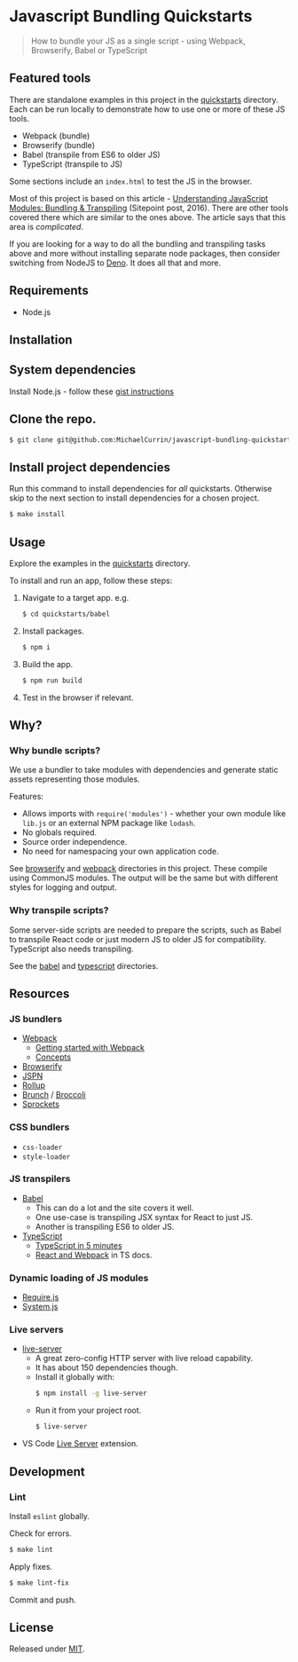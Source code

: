 # Javascript Bundling Quickstarts
> How to bundle your JS as a single script - using Webpack, Browserify, Babel or TypeScript


## Featured tools

There are standalone examples in this project in the [quickstarts](/quickstarts/) directory. Each can be run locally to demonstrate how to use one or more of these JS tools.

- Webpack (bundle)
- Browserify (bundle)
- Babel (transpile from ES6 to older JS)
- TypeScript (transpile to JS)

Some sections include an `index.html` to test the JS in the browser.

Most of this project is based on this article - [Understanding JavaScript Modules: Bundling & Transpiling](https://www.sitepoint.com/javascript-modules-bundling-transpiling/) (Sitepoint post, 2016). There are other tools covered there which are similar to the ones above. The article says that this area is _complicated_.

If you are looking for a way to do all the bundling and transpiling tasks above and more without installing separate node packages, then consider switching from NodeJS to [Deno](https://github.com/MichaelCurrin/dev-cheatsheets/tree/master/cheatsheets/javascript/deno/). It does all that and more.


## Requirements

- Node.js


## Installation

## System dependencies

Install Node.js - follow these [gist instructions](https://gist.github.com/MichaelCurrin/aa1fc56419a355972b96bce23f3bccba)

## Clone the repo.

```sh
$ git clone git@github.com:MichaelCurrin/javascript-bundling-quickstarts.git
```

## Install project dependencies

Run this command to install dependencies for _all_ quickstarts. Otherwise skip to the next section to install dependencies for a chosen project.

```sh
$ make install
```

## Usage

Explore the examples in the [quickstarts](/quickstarts/) directory.

To install and run an app, follow these steps:


1. Navigate to a target app. e.g.
    ```sh
    $ cd quickstarts/babel
    ```
2. Install packages.
    ```sh
    $ npm i
    ```
3. Build the app.
    ```sh
    $ npm run build
    ```
4. Test in the browser if relevant.


## Why?

### Why bundle scripts?

We use a bundler to take modules with dependencies and generate static assets representing those modules.

Features:

- Allows imports with `require('modules')` - whether your own module like `lib.js` or an external NPM package like `lodash`.
- No globals required.
- Source order independence.
- No need for namespacing your own application code.

See [browserify](/quickstarts/browserify/) and [webpack](/quickstarts/webpack/) directories in this project. These compile using CommonJS modules. The output will be the same but with different styles for logging and output.


### Why transpile scripts?

Some server-side scripts are needed to prepare the scripts, such as Babel to transpile React code or just modern JS to older JS for compatibility. TypeScript also needs transpiling.

See the [babel](/quickstarts/babel/) and [typescript](/quickstarts/typescript) directories.


## Resources

### JS bundlers

- [Webpack](http://webpack.github.io/)
    - [Getting started with Webpack](webpack.github.io/docs/tutorials/getting-started/)
    - [Concepts](https://webpack.js.org/concepts)
- [Browserify](http://browserify.org/)
- [JSPN](http://jspm.io/)
- [Rollup](http://rollupjs.org/)
- [Brunch](http://brunch.io/) / [Broccoli](http://broccolijs.com/)
- [Sprockets](https://github.com/rails/sprockets)

### CSS bundlers

- `css-loader`
- `style-loader`

### JS transpilers

- [Babel](https://babeljs.io/)
    - This can do a lot and the site covers it well.
    - One use-case is transpiling JSX syntax for React to just JS.
    - Another is transpiling ES6 to older JS.
- [TypeScript](http://www.typescriptlang.org/)
    - [TypeScript in 5 minutes](https://www.typescriptlang.org/docs/handbook/typescript-in-5-minutes.html)
    - [React and Webpack](https://www.typescriptlang.org/docs/handbook/react-&-webpack.html) in TS docs.

### Dynamic loading of JS modules

- [Require.js](https://requirejs.org)
- [System.js](https://github.com/systemjs/systemjs)

### Live servers

- [live-server](https://www.npmjs.com/package/live-server)
    - A great zero-config HTTP server with live reload capability.
    - It has about 150 dependencies though.
    - Install it globally with:
        ```sh
        $ npm install -g live-server
        ```
    - Run it from your project root.
        ```sh
        $ live-server
        ```
- VS Code [Live Server](https://marketplace.visualstudio.com/items?itemName=ritwickdey.LiveServer) extension.


## Development

### Lint

Install `eslint` globally.

Check for errors.

```sh
$ make lint
```

Apply fixes.

```sh
$ make lint-fix
```

Commit and push.


## License

Released under [MIT](/LICENSE).
